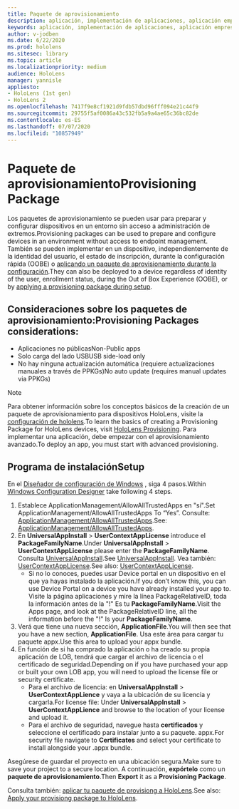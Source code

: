```yaml
---
title: Paquete de aprovisionamiento
description: aplicación, implementación de aplicaciones, aplicación empresarial demployment, aprovisionamiento
keywords: aplicación, implementación de aplicaciones, aplicación empresarial demployment, aprovisionamiento
author: v-jodben
ms.date: 6/22/2020
ms.prod: hololens
ms.sitesec: library
ms.topic: article
ms.localizationpriority: medium
audience: HoloLens
manager: yannisle
appliesto:
- HoloLens (1st gen)
- HoloLens 2
ms.openlocfilehash: 7417f9e8cf1921d9fdb57dbd96fff094e21c44f9
ms.sourcegitcommit: 29755f5af0086a43c532fb5a9a4ae65c36bc82de
ms.contentlocale: es-ES
ms.lasthandoff: 07/07/2020
ms.locfileid: "10857949"
---
```

# <span data-ttu-id="da103-104">Paquete de aprovisionamiento</span><span class="sxs-lookup"><span data-stu-id="da103-104">Provisioning Package</span></span>

<span data-ttu-id="da103-105">Los paquetes de aprovisionamiento se pueden usar para preparar y configurar dispositivos en un entorno sin acceso a administración de extremos.</span><span class="sxs-lookup"><span data-stu-id="da103-105">Provisioning packages can be used to prepare and configure devices in an environment without access to endpoint management.</span></span> <span data-ttu-id="da103-106">También se pueden implementar en un dispositivo, independientemente de la identidad del usuario, el estado de inscripción, durante la configuración rápida (OOBE) o [aplicando un paquete de aprovisionamiento durante la configuración](https://docs.microsoft.com/hololens/hololens-provisioning##apply-a-provisioning-package-to-hololens-during-setup).</span><span class="sxs-lookup"><span data-stu-id="da103-106">They can also be deployed to a device regardless of identity of the user, enrollment status, during the Out of Box Experience (OOBE), or by [applying a provisioning package during setup](https://docs.microsoft.com/hololens/hololens-provisioning##apply-a-provisioning-package-to-hololens-during-setup).</span></span>

## <span data-ttu-id="da103-107">Consideraciones sobre los paquetes de aprovisionamiento:</span><span class="sxs-lookup"><span data-stu-id="da103-107">Provisioning Packages considerations:</span></span>
* <span data-ttu-id="da103-108">Aplicaciones no públicas</span><span class="sxs-lookup"><span data-stu-id="da103-108">Non-Public apps</span></span>
* <span data-ttu-id="da103-109">Solo carga del lado USB</span><span class="sxs-lookup"><span data-stu-id="da103-109">USB side-load only</span></span>
* <span data-ttu-id="da103-110">No hay ninguna actualización automática (requiere actualizaciones manuales a través de PPKGs)</span><span class="sxs-lookup"><span data-stu-id="da103-110">No auto update (requires manual updates via PPKGs)</span></span>

> [!NOTE] 
> <span data-ttu-id="da103-111">Para obtener información sobre los conceptos básicos de la creación de un paquete de aprovisionamiento para dispositivos HoloLens, visite la [configuración de hololens](https://docs.microsoft.com/hololens/hololens-provisioning).</span><span class="sxs-lookup"><span data-stu-id="da103-111">To learn the basics of creating a Provisioning Package for HoloLens devices, visit [HoloLens Provisioning](https://docs.microsoft.com/hololens/hololens-provisioning).</span></span> <span data-ttu-id="da103-112">Para implementar una aplicación, debe empezar con el aprovisionamiento avanzado.</span><span class="sxs-lookup"><span data-stu-id="da103-112">To deploy an app, you must start with advanced provisioning.</span></span> 

## <span data-ttu-id="da103-113">Programa de instalación</span><span class="sxs-lookup"><span data-stu-id="da103-113">Setup</span></span>

<span data-ttu-id="da103-114">En el [Diseñador de configuración de Windows](https://www.microsoft.com/store/productId/9NBLGGH4TX22) , siga 4 pasos.</span><span class="sxs-lookup"><span data-stu-id="da103-114">Within [Windows Configuration Designer](https://www.microsoft.com/store/productId/9NBLGGH4TX22) take following 4 steps.</span></span>

1. <span data-ttu-id="da103-115">Establece ApplicationManagement/AllowAllTrustedApps en "sí".</span><span class="sxs-lookup"><span data-stu-id="da103-115">Set ApplicationManagement/AllowAllTrustedApps To “Yes”.</span></span> <span data-ttu-id="da103-116">Consulte: [ApplicationManagement/AllowAllTrustedApps](https://docs.microsoft.com/windows/client-management/mdm/policy-csp-applicationmanagement#applicationmanagement-allowalltrustedapps).</span><span class="sxs-lookup"><span data-stu-id="da103-116">See: [ApplicationManagement/AllowAllTrustedApps](https://docs.microsoft.com/windows/client-management/mdm/policy-csp-applicationmanagement#applicationmanagement-allowalltrustedapps).</span></span>
2. <span data-ttu-id="da103-117">En **UniversalAppInstall**  >  **UserContextAppLicense** introduce el **PackageFamilyName**.</span><span class="sxs-lookup"><span data-stu-id="da103-117">Under **UniversalAppInstall** > **UserContextAppLicense** please enter the **PackageFamilyName**.</span></span> <span data-ttu-id="da103-118">Consulta [UniversalAppInstall](https://docs.microsoft.com/windows/configuration/wcd/wcd-universalappinstall).</span><span class="sxs-lookup"><span data-stu-id="da103-118">See [UniversalAppInstall](https://docs.microsoft.com/windows/configuration/wcd/wcd-universalappinstall).</span></span> <span data-ttu-id="da103-119">Vea también: [UserContextAppLicense](https://docs.microsoft.com/windows/configuration/wcd/wcd-universalappinstall#usercontextapplicense).</span><span class="sxs-lookup"><span data-stu-id="da103-119">See also: [UserContextAppLicense](https://docs.microsoft.com/windows/configuration/wcd/wcd-universalappinstall#usercontextapplicense).</span></span>
    - <span data-ttu-id="da103-120">Si no lo conoces, puedes usar Device portal en un dispositivo en el que ya hayas instalado la aplicación.</span><span class="sxs-lookup"><span data-stu-id="da103-120">If you don’t know this, you can use Device Portal on a device you have already installed your app to.</span></span> <span data-ttu-id="da103-121">Visite la página aplicaciones y mire la línea PackageRelativeID, toda la información antes de la "!" Es tu **PackageFamilyName**.</span><span class="sxs-lookup"><span data-stu-id="da103-121">Visit the Apps page, and look at the PackageRelativeID line, all the information before the "!" Is your **PackageFamilyName**.</span></span>
3. <span data-ttu-id="da103-122">Verá que tiene una nueva sección, **ApplicationFile**.</span><span class="sxs-lookup"><span data-stu-id="da103-122">You will then see that you have a new section, **ApplicationFile**.</span></span> <span data-ttu-id="da103-123">Usa este área para cargar tu paquete appx.</span><span class="sxs-lookup"><span data-stu-id="da103-123">Use this area to upload your appx bundle.</span></span> 
4. <span data-ttu-id="da103-124">En función de si ha comprado la aplicación o ha creado su propia aplicación de LOB, tendrá que cargar el archivo de licencia o el certificado de seguridad.</span><span class="sxs-lookup"><span data-stu-id="da103-124">Depending on if you have purchased your app or built your own LOB app, you will need to upload the license file or security certificate.</span></span>
    - <span data-ttu-id="da103-125">Para el archivo de licencia: en **UniversalAppInstall**  >  **UserContextAppLience** y vaya a la ubicación de su licencia y cargarla.</span><span class="sxs-lookup"><span data-stu-id="da103-125">For license file: Under **UniversalAppInstall** > **UserContextAppLience** and browse to the location of your license and upload it.</span></span> 
    - <span data-ttu-id="da103-126">Para el archivo de seguridad, navegue hasta **certificados** y seleccione el certificado para instalar junto a su paquete. appx.</span><span class="sxs-lookup"><span data-stu-id="da103-126">For security file navigate to **Certificates** and select your certificate to install alongside your .appx bundle.</span></span> 

<span data-ttu-id="da103-127">Asegúrese de guardar el proyecto en una ubicación segura.</span><span class="sxs-lookup"><span data-stu-id="da103-127">Make sure to save your project to a secure location.</span></span> <span data-ttu-id="da103-128">A continuación, **expórtelo** como un **paquete de aprovisionamiento**.</span><span class="sxs-lookup"><span data-stu-id="da103-128">Then **Export** it as a **Provisioning Package**.</span></span>  
    
<span data-ttu-id="da103-129">Consulta también: [aplicar tu paquete de provisiong a HoloLens](https://docs.microsoft.com/hololens/hololens-provisioning#apply-a-provisioning-package-to-hololens-during-setup).</span><span class="sxs-lookup"><span data-stu-id="da103-129">See also: [Apply your provisiong package to HoloLens](https://docs.microsoft.com/hololens/hololens-provisioning#apply-a-provisioning-package-to-hololens-during-setup).</span></span>
